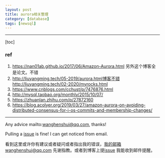 ```yaml
---
layout: post
title: aurora相关整理
category: [database]
tags: [newsql]
---
```

  

---

[toc]

### ref

1. https://nan01ab.github.io/2017/06/Amazon-Aurora.html 另外这个博客全是论文。不错
2. http://liuyangming.tech/05-2019/aurora.html博客不错  http://liuyangming.tech/02-2020/myrocks.html
3. https://www.cnblogs.com/cchust/p/7476876.html
4. http://mysql.taobao.org/monthly/2015/10/07/
5. https://zhuanlan.zhihu.com/p/27872160
6. https://blog.acolyer.org/2019/03/27/amazon-aurora-on-avoiding-distributed-consensus-for-i-os-commits-and-membership-changes/



---

Any advice mailto:wanghenshui@qq.com, thanks! 

Pulling a [issue](https://github.com/wanghenshui/wanghenshui.github.io/issues/new) is fine! I can get noticed from email.

看到这里或许你有建议或者疑问或者指出我的错误，我的邮箱wanghenshui@qq.com 先谢指教。或者到博客上提[issue](https://github.com/wanghenshui/wanghenshui.github.io/issues/new) 我能收到邮件提醒。